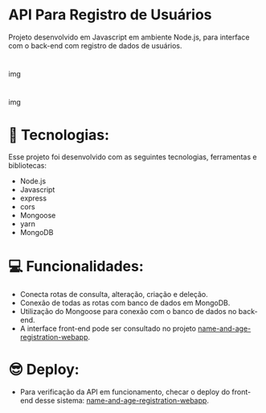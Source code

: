 # API Para Registro de Usuários

Projeto desenvolvido em Javascript em ambiente Node.js, para interface com o back-end com registro de dados de usuários.
#
img
#
img
#
# 🚀 Tecnologias:
 
Esse projeto foi desenvolvido com as seguintes tecnologias, ferramentas e bibliotecas:

- Node.js
- Javascript
- express
- cors
- Mongoose
- yarn
- MongoDB
#
#
# 💻 Funcionalidades:

- Conecta rotas de consulta, alteração, criação e deleção.
- Conexão de todas as rotas com banco de dados em MongoDB.
- Utilização do Mongoose para conexão com o banco de dados no back-end.
- A interface front-end pode ser consultado no projeto [name-and-age-registration-webapp](https://github.com/marcioramires/name-and-age-registration-web-app).
#
#
# 😎 Deploy:
- Para verificação da API em funcionamento, checar o deploy do front-end desse sistema: [name-and-age-registration-webapp](https://github.com/marcioramires/name-and-age-registration-web-app).
#
